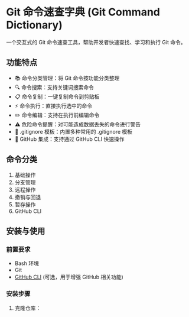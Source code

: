 # Git 命令速查字典 (Git Command Dictionary)

一个交互式的 Git 命令速查工具，帮助开发者快速查找、学习和执行 Git 命令。

## 功能特点

- 📚 命令分类管理：将 Git 命令按功能分类整理
- 🔍 命令搜索：支持关键词搜索命令
- 📋 命令复制：一键复制命令到剪贴板
- ⚡ 命令执行：直接执行选中的命令
- ✏️ 命令编辑：支持在执行前编辑命令
- ⚠️ 危险命令提醒：对可能造成数据丢失的命令进行警告
- 🎯 .gitignore 模板：内置多种常用的 .gitignore 模板
- 🔗 GitHub 集成：支持通过 GitHub CLI 快速操作

## 命令分类

1. 基础操作
2. 分支管理
3. 远程操作
4. 撤销与回退
5. 暂存操作
6. GitHub CLI

## 安装与使用

### 前置要求

- Bash 环境
- Git
- [GitHub CLI](https://cli.github.com/) (可选，用于增强 GitHub 相关功能)

### 安装步骤

1. 克隆仓库：